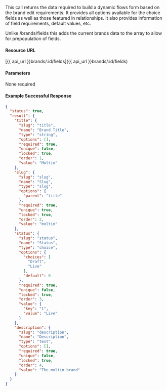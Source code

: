 This call returns the data required to build a dynamic flows form based on the brand edit requirements. It provides all options available for the choice fields as well as those featured in relationships. It also provides information of field requirements, default values, etc.

Unlike /brands/fields this adds the current brands data to the array to allow for prepopulation of fields.

#### Resource URL
[{{ api_url }}brands/:id/fields]({{ api_url }}brands/:id/fields)


#### Parameters
None required

<!--code-->
#### Example Successful Response
``` json
{
  "status": true,
  "result": {
    "title": {
      "slug": "title",
      "name": "Brand Title",
      "type": "string",
      "options": [],
      "required": true,
      "unique": false,
      "locked": true,
      "order": 1,
      "value": "Moltin"
    },
    "slug": {
      "slug": "slug",
      "name": "Slug",
      "type": "slug",
      "options": {
        "parent": "title"
      },
      "required": true,
      "unique": true,
      "locked": true,
      "order": 2,
      "value": "moltin"
    },
    "status": {
      "slug": "status",
      "name": "Status",
      "type": "choice",
      "options": {
        "choices": [
          "Draft",
          "Live"
        ],
        "default": 0
      },
      "required": true,
      "unique": false,
      "locked": true,
      "order": 3,
      "value": {
        "key": "1",
        "value": "Live"
      }
    },
    "description": {
      "slug": "description",
      "name": "Description",
      "type": "text",
      "options": [],
      "required": true,
      "unique": false,
      "locked": true,
      "order": 4,
      "value": "The moltin brand"
    }
  }
}
```
<!--/code-->